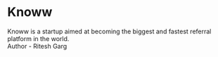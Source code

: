 # Knoww
Knoww is a startup aimed at becoming the biggest and fastest referral platform in the world.
<br>
Author - Ritesh Garg
